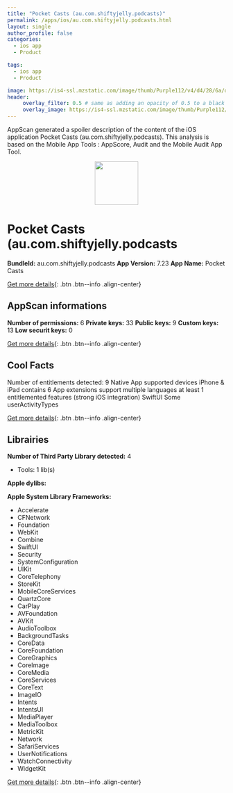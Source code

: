 ```yaml
---
title: "Pocket Casts (au.com.shiftyjelly.podcasts)"
permalink: /apps/ios/au.com.shiftyjelly.podcasts.html
layout: single
author_profile: false
categories: 
  - ios app 
  - Product 

tags: 
  - ios app 
  - Product 

image: https://is4-ssl.mzstatic.com/image/thumb/Purple112/v4/d4/28/6a/d4286a76-30dc-6db0-053b-094970596cbb/AppIcon-1x_U007emarketing-0-7-0-85-220.png/512x512bb.jpg
header: 
     overlay_filter: 0.5 # same as adding an opacity of 0.5 to a black background
     overlay_image: https://is4-ssl.mzstatic.com/image/thumb/Purple112/v4/d4/28/6a/d4286a76-30dc-6db0-053b-094970596cbb/AppIcon-1x_U007emarketing-0-7-0-85-220.png/512x512bb.jpg
---
```

AppScan generated a spoiler description of the content of the iOS application Pocket Casts (au.com.shiftyjelly.podcasts). This analysis is based on the Mobile App Tools : AppScore, Audit and the Mobile Audit App Tool.

  
  
<div style="text-align: center;"><img src="https://is4-ssl.mzstatic.com/image/thumb/Purple112/v4/d4/28/6a/d4286a76-30dc-6db0-053b-094970596cbb/AppIcon-1x_U007emarketing-0-7-0-85-220.png/512x512bb.jpg" width="100" height="100"></div>  
  
# Pocket Casts (au.com.shiftyjelly.podcasts

**BundleId:** au.com.shiftyjelly.podcasts
**App Version:** 7.23
**App Name:** Pocket Casts


[Get more details](/pricing.html){: .btn .btn--info .align-center}  
  
## AppScan informations 

**Number of permissions:** 6
**Private keys:** 33
**Public keys:** 9
**Custom keys:** 13
**Low securit keys:** 0
  
[Get more details](/pricing.html){: .btn .btn--info .align-center}

## Cool Facts

Number of entitlements detected: 9
Native App
supported devices iPhone & iPad
contains 6 App extensions
support multiple languages
at least 1 entitlemented features (strong iOS integration)
SwiftUI
Some userActivityTypes
  
[Get more details](/pricing.html){: .btn .btn--info .align-center}

## Librairies 
**Number of Third Party Library detected:** 4
- Tools: 1 lib(s)

**Apple dylibs:**


**Apple System Library Frameworks:**
- Accelerate
- CFNetwork
- Foundation
- WebKit
- Combine
- SwiftUI
- Security
- SystemConfiguration
- UIKit
- CoreTelephony
- StoreKit
- MobileCoreServices
- QuartzCore
- CarPlay
- AVFoundation
- AVKit
- AudioToolbox
- BackgroundTasks
- CoreData
- CoreFoundation
- CoreGraphics
- CoreImage
- CoreMedia
- CoreServices
- CoreText
- ImageIO
- Intents
- IntentsUI
- MediaPlayer
- MediaToolbox
- MetricKit
- Network
- SafariServices
- UserNotifications
- WatchConnectivity
- WidgetKit


  
[Get more details](/pricing.html){: .btn .btn--info .align-center}

